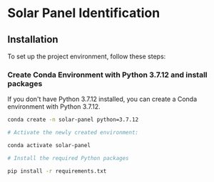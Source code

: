 # Solar Panel Identification

## Installation

To set up the project environment, follow these steps:

### Create Conda Environment with Python 3.7.12 and install packages

If you don't have Python 3.7.12 installed, you can create a Conda environment with Python 3.7.12.

```bash
conda create -n solar-panel python=3.7.12

# Activate the newly created environment:

conda activate solar-panel

# Install the required Python packages

pip install -r requirements.txt

